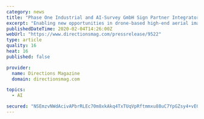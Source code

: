 ```yaml
---
category: news
title: "Phase One Industrial and AI-Survey GmbH Sign Partner Integrator Agreement"
excerpt: "Enabling new opportunities in drone-based high-end aerial imaging Copenhagen, Denmark and Atenkirchen, Germany, February 3, 2020 – Phase One Industrial, a world-leading provider of medium format metric cameras and imaging solutions for aerial applications, today announced that it has signed an agreement with AI-Survey GmbH, a developer of UAS ..."
publishedDateTime: 2020-02-04T14:26:00Z
webUrl: "https://www.directionsmag.com/pressrelease/9522"
type: article
quality: 16
heat: 16
published: false

provider:
  name: Directions Magazine
  domain: directionsmag.com

topics:
  - AI

secured: "NSEmzvNWdAcivAPbrRLEc70m8xkAkq4TxTUqVpRftmmxu88uC7YpGZsy4+vEGGnpCFkRS7dGqQ+Qclm7ol8Y6OnHO4QFVw1569pt/3gqrLcnTxewx2nVLdiDBLDSHuGgDjcOvFRCv/2x1GeFWhvpJCJypUbcywkdEIvQdNxXQyp5aP4t97eBXLHdalFLKeNvW5rs/IbOBIY+B/fcidnEEfXnqjZzd7QnhkvwXxdOGJxNdmIZIunO9LdJ3o9ZGOB0Knt6qHOn9n0uzMEN6MgVw3+W+U/FBYnnjF6Dd+S5z59UfSj9f3loTXJbzrMivtYV;9TOu8fBw+vroW/ueM2uLWg=="
---
```


